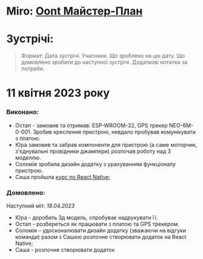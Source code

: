 # Miro: [Oont Майстер-План](https://miro.com/app/board/uXjVPg7ouV4=/?share_link_id=45147361844)
# Зустрічі:
> Формат: Дата зустрічі. Учасники. Що зроблено на цю дату. Що домовлено зробити до наступної зустрічі. Додаткові нотатки за потреби.

 # 11 квітня 2023 року  
 ###  **Виконано**: 
-	 Остап - замовив та отримав: ESP-WROOM-32, GPS трекер NEO-6M-0-001. Зробив креслення пристрою, невдало пробував комунікувати з платою.  
-	 Юра замовив та забрав компоненти для пристрою (а саме моторчик, з'єднувальні провідники джампери) розпочав роботу над 3 моделлю.  
-	 Соломія зробила дизайн додатку з урахуванням функціоналу пристрою.  
-	 Саша пройшла [курс по React Native](https://coursehunter.net/course/react-native-mobilnaya-razrabotka-na-javascript-i-react-js);   
 ###  Домовлено:
  Наступний міт: *18.04.2023*  
+	 Юра - доробить 3д модель, спробуває надрукувати її.  
+	 Остап - розбереться як працювати з платою та GPS трекером.  
+	 Соломія – удосконалювати дизайн додатку (зважаючи на відгуки команди) разом з Сашею розпочне створювати додаток на React Native;  
+  Саша - розпочне створювати додаток
